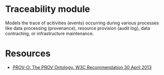 # Traceability module

Models the trace of acitivities (events) occurring during various processes like
data processing (provenance), resource provision (audit log), data contracting,
or infrastructure maintenance.

# Resources
- [PROV-O: The PROV Ontology. W3C Recommendation 30 April 2013](https://www.w3.org/TR/prov-o/)

